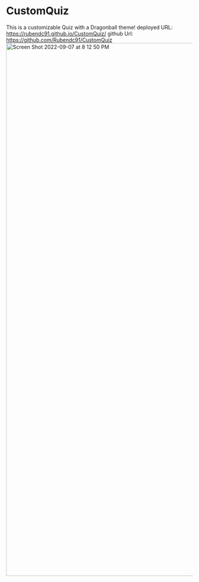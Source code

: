 # CustomQuiz
This is a customizable Quiz with a Dragonball theme!
deployed URL: https://rubendc91.github.io/CustomQuiz/
github Url: https://github.com/Rubendc91/CustomQuiz
<img width="1440" alt="Screen Shot 2022-09-07 at 8 12 50 PM" src="https://user-images.githubusercontent.com/110942378/189026114-609e786e-ddec-4302-b7e6-dfef35138f2e.png">
